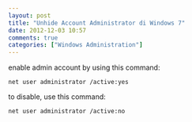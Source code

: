 ```yaml
---
layout: post
title: "Unhide Account Administrator di Windows 7"
date: 2012-12-03 10:57
comments: true
categories: ["Windows Administration"]
---
```


enable admin account by using this command:
```
net user administrator /active:yes
```

to disable, use this command:
```
net user administrator /active:no
```
